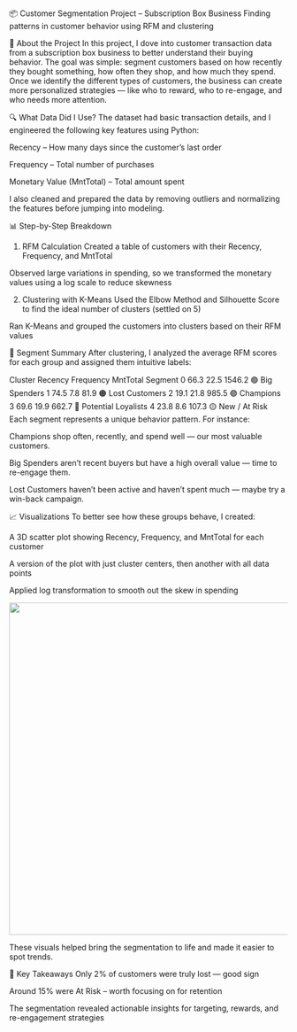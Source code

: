 📦 Customer Segmentation Project – Subscription Box Business
Finding patterns in customer behavior using RFM and clustering

👋 About the Project
In this project, I dove into customer transaction data from a subscription box business to better understand their buying behavior. The goal was simple: segment customers based on how recently they bought something, how often they shop, and how much they spend. Once we identify the different types of customers, the business can create more personalized strategies — like who to reward, who to re-engage, and who needs more attention.

🔍 What Data Did I Use?
The dataset had basic transaction details, and I engineered the following key features using Python:

Recency – How many days since the customer’s last order

Frequency – Total number of purchases

Monetary Value (MntTotal) – Total amount spent

I also cleaned and prepared the data by removing outliers and normalizing the features before jumping into modeling.

📊 Step-by-Step Breakdown
1. RFM Calculation
Created a table of customers with their Recency, Frequency, and MntTotal

Observed large variations in spending, so we transformed the monetary values using a log scale to reduce skewness

2. Clustering with K-Means
Used the Elbow Method and Silhouette Score to find the ideal number of clusters (settled on 5)

Ran K-Means and grouped the customers into clusters based on their RFM values

🎯 Segment Summary
After clustering, I analyzed the average RFM scores for each group and assigned them intuitive labels:

Cluster	Recency	Frequency	MntTotal	Segment
0	66.3	22.5	1546.2	🟢 Big Spenders
1	74.5	7.8	81.9	🟠 Lost Customers
2	19.1	21.8	985.5	🟣 Champions
3	69.6	19.9	662.7	🔵 Potential Loyalists
4	23.8	8.6	107.3	🟡 New / At Risk
Each segment represents a unique behavior pattern. For instance:

Champions shop often, recently, and spend well — our most valuable customers.

Big Spenders aren’t recent buyers but have a high overall value — time to re-engage them.

Lost Customers haven’t been active and haven’t spent much — maybe try a win-back campaign.

📈 Visualizations
To better see how these groups behave, I created:

A 3D scatter plot showing Recency, Frequency, and MntTotal for each customer

A version of the plot with just cluster centers, then another with all data points

Applied log transformation to smooth out the skew in spending

<p align="center"> <img src="path-to-3d-plot.png" width="600"/> </p>
These visuals helped bring the segmentation to life and made it easier to spot trends.

🔎 Key Takeaways
Only 2% of customers were truly lost — good sign

Around 15% were At Risk – worth focusing on for retention

The segmentation revealed actionable insights for targeting, rewards, and re-engagement strategies
